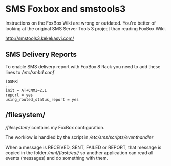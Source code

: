 # SMS Foxbox and smstools3

Instructions on the FoxBox Wiki are wrong or outdated.
You're better of looking at the original SMS Server Tools 3 project than reading FoxBox Wiki.

http://smstools3.kekekasvi.com/


## SMS Delivery Reports

To enable SMS delivery report with FoxBox 8 Rack you need to add these lines to */etc/smbd.conf*
```
[GSMX]
...
init = AT+CNMI=2,1
report = yes
using_routed_status_report = yes
```

## /filesystem/

*/filesystem/* contains my FoxBox configuration.

The worklow is handled by the script in */etc/sms/scripts/eventhandler*

When a message is RECEIVED, SENT, FAILED or REPORT, that message is copied in the folder */mnt/flash/eai/* so another application can read all events (messages) and do something with them.